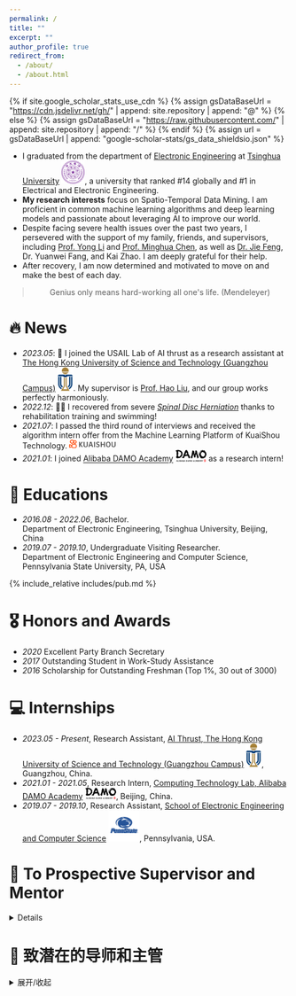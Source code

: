 ```yaml
---
permalink: /
title: ""
excerpt: ""
author_profile: true
redirect_from: 
  - /about/
  - /about.html
---
```


{% if site.google_scholar_stats_use_cdn %}
{% assign gsDataBaseUrl = "https://cdn.jsdelivr.net/gh/" | append: site.repository | append: "@" %}
{% else %}
{% assign gsDataBaseUrl = "https://raw.githubusercontent.com/" | append: site.repository | append: "/" %}
{% endif %}
{% assign url = gsDataBaseUrl | append: "google-scholar-stats/gs_data_shieldsio.json" %}

<span class='anchor' id='about-me'></span>

- I graduated from the department of [Electronic Engineering][A2] at [Tsinghua University][A1] <img src='./images/Tsinghua_University_Logo.svg' style='width: 3em;'>, a university that ranked #14 globally and #1 in Electrical and Electronic Engineering.
- **My research interests** focus on Spatio-Temporal Data Mining. I am proficient in common machine learning algorithms and deep learning models and passionate about leveraging AI to improve our world.
- Despite facing severe health issues over the past two years, I persevered with the support of my family, friends, and supervisors, including [Prof. Yong Li][A3] and [Prof. Minghua Chen][A4], as well as [Dr. Jie Feng][A5], Dr. Yuanwei Fang, and Kai Zhao. I am deeply grateful for their help.
- After recovery, I am now determined and motivated to move on and make the best of each day.

<!-- Despite facing severe health issues over the past two years, I persevered with the support of my families, friends and supervisors, including [Prof. Yong Li][A3] and [Prof. Minghua Chen][A4], as well as [Dr. Jie Feng][A5], Dr. Yuanwei Fang, and Kai Zhao. I am deeply grateful for their help and look forward to collaborating with them in the future. Now, I am focused and motivated to move forward and make the most of each day. -->

<blockquote class="blockquote-center"><center>Genius only means hard-working all one's life. (Mendeleyer)</center></blockquote>

<!-- _In the past, I've let go of many golden opportunities and often regretted those decisions. However, looking back, I feel grateful to every person who trusted me. Now, when presented with new opportunities, I vow to cherish them wholeheartedly and honor all commitments, no matter their size._ -->

# 🔥 News

- *2023.05*: 🎉 I joined the USAIL Lab of AI thrust as a research assistant at [The Hong Kong University of Science and Technology (Guangzhou Campus)][A6] <img src='./images/UST_Logo.svg' style='width: 2em;'>. My supervisor is [Prof. Hao Liu][N2], and our group works perfectly harmoniously.
- *2022.12*: 🎉🎉 I recovered from severe [*Spinal Disc Herniation*][N1] thanks to rehabilitation training and swimming!
- *2021.07*: I passed the third round of interviews and received the algorithm intern offer from the Machine Learning Platform of KuaiShou Technology. <img src='./images/Kuaishou_logo.png' style='width: 6em;'>
- *2021.01*: I joined [Alibaba DAMO Academy][I1] <img src='./images/Damo.svg' style='width: 4em;'> as a research intern!

# 📖 Educations

- *2016.08 - 2022.06*, Bachelor.<br>
   Department of Electronic Engineering, Tsinghua University, Beijing, China
- *2019.07 - 2019.10*, Undergraduate Visiting Researcher.<br>
   Department of Electronic Engineering and Computer Science, Pennsylvania State University, PA, USA

{% include_relative includes/pub.md %}

# 🎖 Honors and Awards

- *2020* Excellent Party Branch Secretary
- *2017* Outstanding Student in Work-Study Assistance
- *2016* Scholarship for Outstanding Freshman (Top 1%, 30 out of 3000)

# 💻 Internships

- *2023.05 - Present*, Research Assistant, [AI Thrust, The Hong Kong University of Science and Technology (Guangzhou Campus)][I3] <img src='./images/UST_Logo.svg' style='width: 2em;'>, Guangzhou, China.
- *2021.01 - 2021.05*, Research Intern, [Computing Technology Lab, Alibaba DAMO Academy][I1] <img src='./images/Damo.svg' style='width: 4em;'>, Beijing, China.
- *2019.07 - 2019.10*, Research Assistant, [School of Electronic Engineering and Computer Science][I2] <img src='./images/penn-state-lions-3.svg' style='width: 4em;'>, Pennsylvania, USA.

# 💬 To Prospective Supervisor and Mentor

<details markdown='1'><summary>Details</summary>
Since my recovery, I have been searching for internship/research opportunities. I plan to apply for graduate programs in the 24Spring&Fall and would like to gain experience in either academic research or industry internships beforehand. This would allow me to focus on my interests earlier and improve my research and coding abilities. Here are my expectations for internships and research opportunities. If you meet the description and are interested in interviewing me after reviewing my background, please feel free to contact me.

1. I have always been interest-driven and cannot tolerate doing something that does not interest me (*such as Analog Electronics*). However, I am highly interested in new knowledge and challenges in new fields and possess enough initiative to take action (*for example, even though I do not enjoy studying Analog Electronics, I am interested in chip design. Therefore, during my undergraduate studies, I became proficient in Verilog and took graduate courses in microelectronics, familiarizing myself with the entire chip design process and designing a simple Convolutional Neural Network (CNN) Accelerator Chip*). <font color="red"><b>Currently, my main research interest is spatiotemporal data mining, utilizing the deep learning algorithms, graph neural networks, and reinforcement learning algorithms to solve problems related to smart cities.</b></font>

2. During my illness, I spent a long time thinking about life planning while suffering from pain. I identified my genuine interests and expectations for the future, which was a crucial factor in my triumph over my illness. It also led me to commit to investing my limited time in fields that interest me, which is why I decided to pursue graduate studies. I am a lifelong learner and practitioner of the "Inch by inch, life's a cinch" idea. Although my illness previously consumed much of my time, I have been highly efficient with my time since recovering and am confident that I will catch up with and surpass my peers in the coming years. Currently, I dedicate about one hour each day to exercise, eight to ten hours to studying professional knowledge, two hours to learning about new subjects in fields different from computer science (like history, economics, and piano), and one hour to sharing life with families and friends.

3. I need opportunities to prove myself, and I am extremely grateful to anyone willing to trust my abilities and offer me opportunities. If I contacted you first, it means that I have researched your previous work and am interested in collaborating with you. You can refer to my latest resume <a href="https://drive.google.com/file/d/1QaE-nTlYBbmgCtGlmVdaG5taZ9GmlNjk/view" title="Resume"><b>HERE</b></a> to decide whether to grant me an interview opportunity. If I have yet to contact you, it does not necessarily mean that I am not interested in your work. It could be that I have yet to have the chance to contact you or want to improve my skills before collaborating with you. However, I welcome you to contact me proactively, and I will provide feedback as soon as I thoroughly understand your work.

Finally, thank you for taking the time to learn about me. If you have any feedback or suggestions, don't hesitate to get in touch with me by email(zhaohsu98@gmail.com), phone(+86-13260261866), or WeChat(Bill2998).

</details>

# 💬 致潜在的导师和主管

<details markdown='1'><summary>展开/收起</summary>
自康复以来，我一直在寻找实习/科研的机会。我计划申请 24Spring&Fall 入学的研究生项目，在此之前我渴望获得在学术界科研或者业界实习的机会，从而能让我提前专注在喜欢的方向上，也能锻炼自己的科研和代码能力。以下几点是我对实习和科研的期待，如果您符合下面的情况或者在了解我的背景后，愿意给我一次面试的机会，欢迎立刻联系我。

1. 我一直是一个兴趣导向的人，我无法忍受做完全不感兴趣（*例如模拟电路*）的事情，同时我对新知识和新领域的挑战非常感兴趣且具备足够的行动力（*例如，尽管我不喜欢模拟电路，但我对芯片设计很感兴趣，所以在本科期间我熟练 Verilog 语言后，自己选修了微电子的研究生课程，了解并实践了芯片设计的完整流程，完成了一个简单卷积神经网络加速芯片的版图设计*）。<font color="red"><b>目前，我的主要研究兴趣是时空数据挖掘，通过利用深度学习算法、图神经网络和强化学习算法解决与智慧城市相关的问题。</b></font>

2. 生病期间，我在病痛中花了很长时间思考对人生的规划，确定了真正的兴趣，对未来的期待是我战胜疾病的一个重要原因。这也使我决定将有限的时间投入到感兴趣的领域，也是我决定读研的原因。我是一个终身学习者，也是“日拱一卒”想法的践行者。尽管由于之前生病耽误了很多时间，但我从康复以来一直保持对时间的高效利用和对自身的有效管理，我有信心在接下来几年内赶上并超过先行者。目前，我坚持每天分配约 1 小时用来锻炼身体，8 至 10 小时用来学习专业知识，2 小时用来学习其他领域的新事物，以及 1 个小时与家人和朋友分享生活。

3. 目前我很需要证明自己的机会，我非常感激每一位愿意信任我的能力，提供机会给我的人。假如您是我主动联系的，这一定意味着我对您过往工作进行了调研，而且也对与您合作的机会感兴趣。您可以在<a href="https://drive.google.com/file/d/1QaE-nTlYBbmgCtGlmVdaG5taZ9GmlNjk/view" title="个人简历"><b>这里</b></a>参考我的最新简历，决定是否给予我面试机会。如果我之前未联系过您，这并不意味我对您的工作不感兴趣，可能是我还没来得及或者是希望努力提升自己能力后再与您合作。但我同样欢迎您积极联系我，我会在详细了解您的工作后及时给您反馈。

最后，感谢您愿意花时间来了解我，如果您对我有任何意见和建议，欢迎通过邮件 (zhaohsu98@gmail.com)、电话 (+86-13260261866) 或微信 (Bill2998) 联系我。
</details>

[A6]: https://hkust-gz.edu.cn/
[A5]: https://vonfeng.github.io/
[A4]: https://www.mhchen.com/
[A3]: http://fi.ee.tsinghua.edu.cn/~liyong/
[A2]: https://www.ee.tsinghua.edu.cn/en/
[A1]: https://www.tsinghua.edu.cn/en/index.htm

[N2]: https://raymondhliu.github.io/
[N1]: https://en.wikipedia.org/wiki/Spinal_disc_herniation

[I3]: https://hkust-gz.edu.cn/
[I2]: https://www.eecs.psu.edu/
[I1]: https://damo.alibaba.com/labs/computing-technology

[T1]: https://drive.google.com/file/d/19sGyJEnMpCdhibr1cWjDAB5-FCyhVS_-/view
